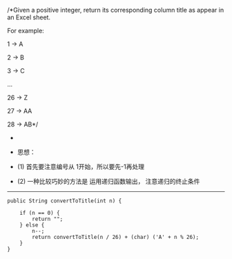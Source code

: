 /*Given a positive integer, return its corresponding column title as appear in an Excel sheet.

  For example:

   1 -> A

   2 -> B

   3 -> C

   ...

  26 -> Z

  27 -> AA

  28 -> AB*/




 
* 
* 思想：

* (1) 首先要注意编号从 1开始，所以要先-1再处理

* (2) 一种比较巧妙的方法是 运用递归函数输出， 注意递归的终止条件

-------


    public String convertToTitle(int n) {

        if (n == 0) {
            return "";
        } else {
            n--;
            return convertToTitle(n / 26) + (char) ('A' + n % 26);
        }
    }